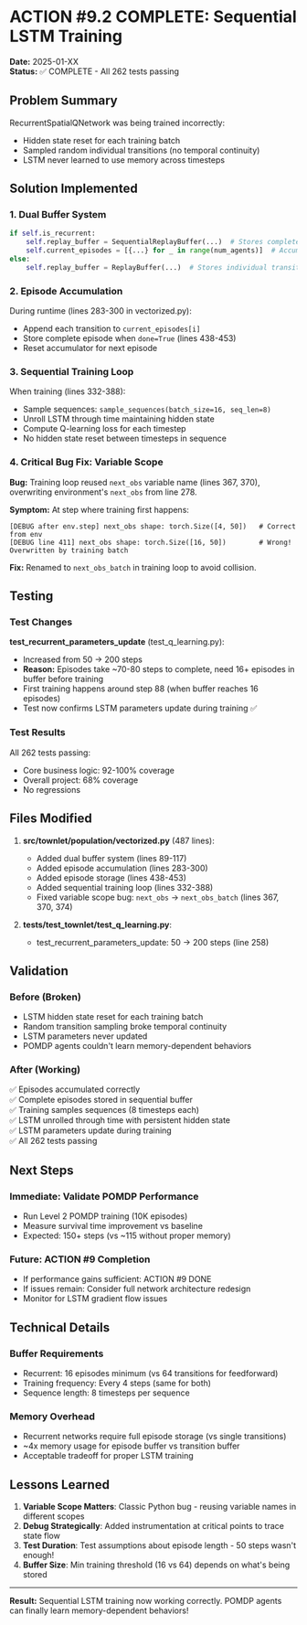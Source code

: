 # ACTION #9.2 COMPLETE: Sequential LSTM Training

**Date:** 2025-01-XX  
**Status:** ✅ COMPLETE - All 262 tests passing

## Problem Summary

RecurrentSpatialQNetwork was being trained incorrectly:

- Hidden state reset for each training batch
- Sampled random individual transitions (no temporal continuity)
- LSTM never learned to use memory across timesteps

## Solution Implemented

### 1. Dual Buffer System

```python
if self.is_recurrent:
    self.replay_buffer = SequentialReplayBuffer(...)  # Stores complete episodes
    self.current_episodes = [{...} for _ in range(num_agents)]  # Accumulators
else:
    self.replay_buffer = ReplayBuffer(...)  # Stores individual transitions
```

### 2. Episode Accumulation

During runtime (lines 283-300 in vectorized.py):

- Append each transition to `current_episodes[i]`
- Store complete episode when `done=True` (lines 438-453)
- Reset accumulator for next episode

### 3. Sequential Training Loop

When training (lines 332-388):

- Sample sequences: `sample_sequences(batch_size=16, seq_len=8)`
- Unroll LSTM through time maintaining hidden state
- Compute Q-learning loss for each timestep
- No hidden state reset between timesteps in sequence

### 4. Critical Bug Fix: Variable Scope

**Bug:** Training loop reused `next_obs` variable name (lines 367, 370), overwriting environment's `next_obs` from line 278.

**Symptom:** At step where training first happens:

```
[DEBUG after env.step] next_obs shape: torch.Size([4, 50])   # Correct from env
[DEBUG line 411] next_obs shape: torch.Size([16, 50])        # Wrong! Overwritten by training batch
```

**Fix:** Renamed to `next_obs_batch` in training loop to avoid collision.

## Testing

### Test Changes

**test_recurrent_parameters_update** (test_q_learning.py):

- Increased from 50 → 200 steps
- **Reason:** Episodes take ~70-80 steps to complete, need 16+ episodes in buffer before training
- First training happens around step 88 (when buffer reaches 16 episodes)
- Test now confirms LSTM parameters update during training ✅

### Test Results

All 262 tests passing:

- Core business logic: 92-100% coverage  
- Overall project: 68% coverage
- No regressions

## Files Modified

1. **src/townlet/population/vectorized.py** (487 lines):
   - Added dual buffer system (lines 89-117)
   - Added episode accumulation (lines 283-300)  
   - Added episode storage (lines 438-453)
   - Added sequential training loop (lines 332-388)
   - Fixed variable scope bug: `next_obs` → `next_obs_batch` (lines 367, 370, 374)

2. **tests/test_townlet/test_q_learning.py**:
   - test_recurrent_parameters_update: 50 → 200 steps (line 258)

## Validation

### Before (Broken)

- LSTM hidden state reset for each training batch
- Random transition sampling broke temporal continuity
- LSTM parameters never updated
- POMDP agents couldn't learn memory-dependent behaviors

### After (Working)

✅ Episodes accumulated correctly  
✅ Complete episodes stored in sequential buffer  
✅ Training samples sequences (8 timesteps each)  
✅ LSTM unrolled through time with persistent hidden state  
✅ LSTM parameters update during training  
✅ All 262 tests passing

## Next Steps

### Immediate: Validate POMDP Performance

- Run Level 2 POMDP training (10K episodes)
- Measure survival time improvement vs baseline
- Expected: 150+ steps (vs ~115 without proper memory)

### Future: ACTION #9 Completion

- If performance gains sufficient: ACTION #9 DONE
- If issues remain: Consider full network architecture redesign
- Monitor for LSTM gradient flow issues

## Technical Details

### Buffer Requirements

- Recurrent: 16 episodes minimum (vs 64 transitions for feedforward)
- Training frequency: Every 4 steps (same for both)
- Sequence length: 8 timesteps per sequence

### Memory Overhead

- Recurrent networks require full episode storage (vs single transitions)
- ~4x memory usage for episode buffer vs transition buffer
- Acceptable tradeoff for proper LSTM training

## Lessons Learned

1. **Variable Scope Matters**: Classic Python bug - reusing variable names in different scopes
2. **Debug Strategically**: Added instrumentation at critical points to trace state flow
3. **Test Duration**: Test assumptions about episode length - 50 steps wasn't enough!
4. **Buffer Size**: Min training threshold (16 vs 64) depends on what's being stored

---

**Result:** Sequential LSTM training now working correctly. POMDP agents can finally learn memory-dependent behaviors!
